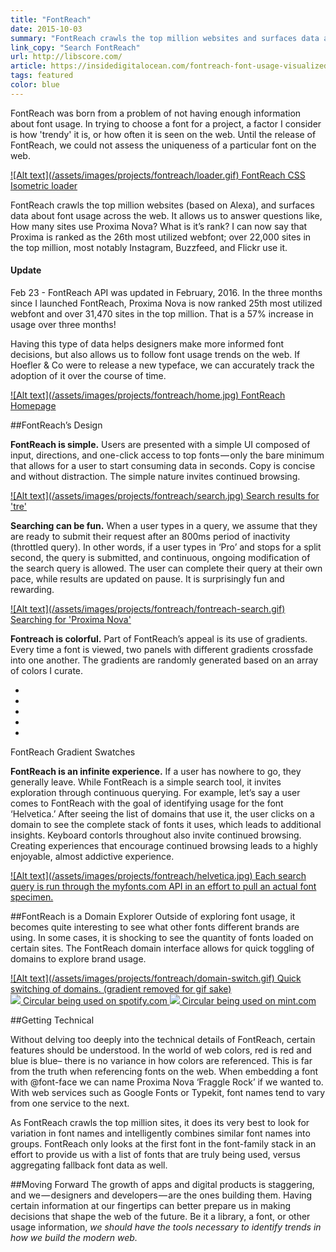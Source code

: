 ```yaml
---
title: "FontReach"
date: 2015-10-03
summary: "FontReach crawls the top million websites and surfaces data about font usage across the web."
link_copy: "Search FontReach"
url: http://libscore.com/
article: https://insidedigitalocean.com/fontreach-font-usage-visualized-b6c5b6294787#.bm37436ce
tags: featured
color: blue
---
```


FontReach was born from a problem of not having enough information about font usage. In trying to choose a font for a project, a factor I consider is how 'trendy' it is, or how often it is seen on the web. Until the release of FontReach, we could not assess the uniqueness of a particular font on the web.

<a class="enlarge border" href="/assets/images/projects/fontreach/loader.gif">
  ![Alt text](/assets/images/projects/fontreach/loader.gif)
  FontReach CSS Isometric loader
</a>

FontReach crawls the top million websites (based on Alexa), and surfaces data about font usage across the web. It allows us to answer questions like, How many sites use Proxima Nova? What is it’s rank? I can now say that Proxima is ranked as the 26th most utilized webfont; over 22,000 sites in the top million, most notably Instagram, Buzzfeed, and Flickr use it.

<div class="Note">
<h4>Update</h4>
Feb 23 - FontReach API was updated in February, 2016. In the three months since I launched FontReach, Proxima Nova is now ranked 25th most utilized webfont and over 31,470 sites in the top million. That is a 57% increase in usage over three months!
</div>

Having this type of data helps designers make more informed font decisions, but also allows us to follow font usage trends on the web. If Hoefler & Co were to release a new typeface, we can accurately track the adoption of it over the course of time.

<a class="enlarge border" href="/assets/images/projects/fontreach/home.jpg">
  ![Alt text](/assets/images/projects/fontreach/home.jpg)
  FontReach Homepage
</a>

##FontReach’s Design

**FontReach is simple.** Users are presented with a simple UI composed of input, directions, and one-click access to top fonts — only the bare minimum that allows for a user to start consuming data in seconds. Copy is concise and without distraction. The simple nature invites continued browsing.

<a class="enlarge border" href="/assets/images/projects/fontreach/search.jpg">
  ![Alt text](/assets/images/projects/fontreach/search.jpg)
  Search results for 'tre'
</a>

**Searching can be fun.** When a user types in a query, we assume that they are ready to submit their request after an 800ms period of inactivity (throttled query). In other words, if a user types in ‘Pro’ and stops for a split second, the query is submitted, and continuous, ongoing modification of the search query is allowed. The user can complete their query at their own pace, while results are updated on pause. It is surprisingly fun and rewarding.

<a class="enlarge border" href="/assets/images/projects/fontreach/fontreach-search.gif">
  ![Alt text](/assets/images/projects/fontreach/fontreach-search.gif)
  Searching for 'Proxima Nova'
</a>

**Fontreach is colorful.** Part of FontReach’s appeal is its use of gradients. Every time a font is viewed, two panels with different gradients crossfade into one another. The gradients are randomly generated based on an array of colors I curate.

<ul class="swatches">
  <li class="gradientA"><span></span></li>
  <li class="gradientB"><span></span></li>
  <li class="gradientC"><span></span></li>
  <li class="gradientD"><span></span></li>
  <li class="gradientE"><span></span></li>
</ul>

<span class="Caption--faux">FontReach Gradient Swatches</span>

**FontReach is an infinite experience.** If a user has nowhere to go, they generally leave. While FontReach is a simple search tool, it invites exploration through continuous querying. For example, let’s say a user comes to FontReach with the goal of identifying usage for the font ‘Helvetica.’ After seeing the list of domains that use it, the user clicks on a domain to see the complete stack of fonts it uses, which leads to additional insights. Keyboard contorls throughout also invite continued browsing. Creating experiences that encourage continued browsing leads to a highly enjoyable, almost addictive experience. 

<a class="enlarge" href="/assets/images/projects/fontreach/helvetica.jpg">
  ![Alt text](/assets/images/projects/fontreach/helvetica.jpg)
  Each search query is run through the myfonts.com API in an effort to pull an actual font specimen.
</a>

##FontReach is a Domain Explorer
Outside of exploring font usage, it becomes quite interesting to see what other fonts different brands are using. In some cases, it is shocking to see the quantity of fonts loaded on certain sites. The FontReach domain interface allows for quick toggling of domains to explore brand usage. 

<a class="enlarge" href="/assets/images/projects/fontreach/domain-switch.gif">
  ![Alt text](/assets/images/projects/fontreach/domain-switch.gif)
  Quick switching of domains. (gradient removed for gif sake)
</a>

<div class="halfWrap">
  <a class="enlarge half" href="/assets/images/projects/fontreach/circular-results.jpg">
    <img src="/assets/images/projects/fontreach/circular-results.jpg">
    Circular being used on spotify.com
  </a><a class="enlarge half" href="/assets/images/projects/fontreach/circular-resultsB.jpg">
    <img src="/assets/images/projects/fontreach/circular-resultsB.jpg">
    Circular being used on mint.com
  </a>
</div>

##Getting Technical

Without delving too deeply into the technical details of FontReach, certain features should be understood. In the world of web colors, red is red and blue is blue– there is no variance in how colors are referenced. This is far from the truth when referencing fonts on the web. When embedding a font with @font-face we can name Proxima Nova ‘Fraggle Rock’ if we wanted to. With web services such as Google Fonts or Typekit, font names tend to vary from one service to the next.

As FontReach crawls the top million sites, it does its very best to look for variation in font names and intelligently combines similar font names into groups. FontReach only looks at the first font in the font-family stack in an effort to provide us with a list of fonts that are truly being used, versus aggregating fallback font data as well.

##Moving Forward
The growth of apps and digital products is staggering, and we — designers and developers — are the ones building them. Having certain information at our fingertips can better prepare us in making decisions that shape the web of the future. Be it a library, a font, or other usage information, <em>we should have the tools necessary to identify trends in how we build the modern web.</em>